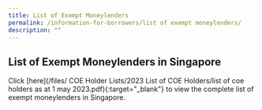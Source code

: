 ```yaml
---
title: List of Exempt Moneylenders
permalink: /information-for-borrowers/list of exempt moneylenders/
description: ""
---
```

List of Exempt Moneylenders in Singapore
---
Click [here](/files/
COE Holder Lists/2023 List of COE Holders/list of coe holders as at 1 may 2023.pdf){:target="_blank"} to view the complete list of exempt moneylenders in Singapore.